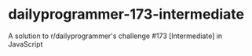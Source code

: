 dailyprogrammer-173-intermediate
================================

A solution to r/dailyprogrammer's challenge #173 [Intermediate] in JavaScript 
